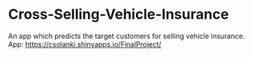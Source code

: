 # Cross-Selling-Vehicle-Insurance
An app which predicts the target customers for selling vehicle insurance.
App: https://csolanki.shinyapps.io/FinalProject/
